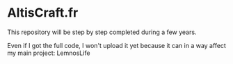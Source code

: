 # AltisCraft.fr
This repository will be step by step completed during a few years.

Even if I got the full code, I won't upload it yet because it can in a way affect my main project: LemnosLife
